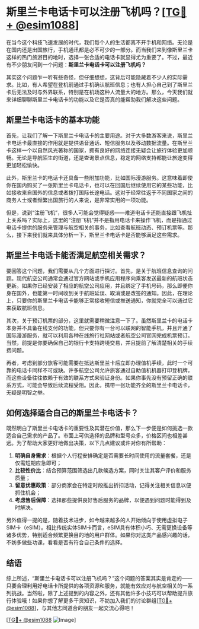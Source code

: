 # 斯里兰卡电话卡可以注册飞机吗？[[TG💪+ @esim1088](https://t.me/s/esim1088)]

在当今这个科技飞速发展的时代，我们每个人的生活都离不开手机和网络。无论是在国内还是出国旅行，手机通讯都是必不可少的一部分。而当我们来到像斯里兰卡这样的热门旅游目的地时，选择一张合适的电话卡就显得尤为重要了。不过，最近有不少朋友问到一个问题：**斯里兰卡电话卡可以注册飞机吗？**

其实这个问题乍一听有些奇怪，但仔细想想，这背后可能隐藏着不少人的实际需求。比如，有人希望在登机前通过手机确认航班信息；也有人担心自己到了斯里兰卡后无法及时与外界联系，特别是在机场这种人流量大的地方。那么，今天我们就来详细聊聊斯里兰卡电话卡的功能以及它是否真的能帮助我们解决这些问题。

## 斯里兰卡电话卡的基本功能

首先，让我们了解一下斯里兰卡电话卡的主要用途。对于大多数游客来说，斯里兰卡电话卡最直接的作用就是提供语音通话、短信服务以及移动数据流量。在斯里兰卡这样一个以自然风光著称的国家，拥有良好的网络连接无疑会让旅行体验更加顺畅。无论是导航陌生的街道，还是查询景点信息，稳定的网络支持都能让旅途变得更加轻松愉快。

此外，斯里兰卡的电话卡还具备一些附加功能，比如国际漫游服务。这意味着即使你在国内购买了一张斯里兰卡电话卡，也可以在回国后继续使用它的某些功能，比如接收来自国外的信息或者拨打国际长途电话。这对于经常往返于不同国家之间的商务人士或者频繁出国旅行的人来说，是非常实用的一项功能。

但是，说到“注册飞机”，很多人可能会觉得疑惑——难道电话卡还能直接跟飞机扯上关系吗？实际上，这里的“注册飞机”并不是指用电话卡来操作飞机，而是指通过电话卡提供的服务来管理与航空相关的事务，比如查看航班动态、预订机票等。那么，接下来我们就来具体分析一下，斯里兰卡电话卡是否能够满足这些需求。

## 斯里兰卡电话卡能否满足航空相关需求？

要回答这个问题，我们需要从几个方面进行探讨。首先，是关于航班信息查询的问题。现代航空公司通常会通过官方网站或手机应用程序向乘客发送最新的航班状态更新。如果你已经安装了相应的航空公司应用，并且绑定了手机号码，那么即便你身在国外，也能第一时间收到关于航班延误、取消或是改签的通知。因此，在理论上，只要你的斯里兰卡电话卡能够正常接收短信或推送通知，你就完全可以通过它来获取航班信息。

其次，关于预订机票的部分，这里就需要稍微注意一下了。虽然斯里兰卡的电话卡本身并不具备在线支付的功能，但只要你有一台可以联网的智能手机，并且开通了国际漫游服务，就可以利用各种在线旅行社网站或者航空公司官网完成机票预订。当然，前提是你要确保自己的银行卡支持跨境交易，并且提前了解清楚相关的手续费问题。

再者，考虑到部分旅客可能需要在抵达斯里兰卡后立即办理值机手续，此时一个可靠的电话卡同样不可或缺。许多航空公司允许旅客通过自助值机机器打印登机牌，而这些设备往往依赖于有效的联系方式来验证身份。如果你事先没有预留正确的联系方式，可能会导致后续流程受阻。因此，携带一张功能齐全的斯里兰卡电话卡，无疑是明智之举。

## 如何选择适合自己的斯里兰卡电话卡？

既然明白了斯里兰卡电话卡的重要性及其潜在价值，那么下一步便是如何挑选一款适合自己需求的产品了。市面上可供选择的品牌和型号众多，价格区间也相差甚远。为了帮助大家更好地做出决策，以下几点建议或许对你有所帮助：

1. **明确自身需求**：根据个人行程安排确定是否需要长时间使用的流量套餐，还是仅需短期应急即可；
2. **比较性价比**：结合预算范围筛选出几款候选方案，同时关注其客户评价和服务质量；
3. **留意优惠政策**：部分商家会在特定时段推出折扣活动，记得关注相关信息以便抓住机会；
4. **考虑售后保障**：选择那些提供良好售后服务的品牌，以便遇到问题时能得到及时解决。

另外值得一提的是，随着技术进步，如今越来越多的人开始倾向于使用虚拟电子SIM卡（eSIM）。相比传统实体SIM卡而言，eSIM具有体积小巧、无需更换设备等诸多优势，特别适合频繁更换目的地的用户群体。如果你对这类产品感兴趣的话，不妨多做些功课，看看是否有符合自己条件的选择。

## 结语

综上所述，“斯里兰卡电话卡可以注册飞机吗？”这个问题的答案其实是肯定的——只要合理利用好电话卡所提供的各项资源和服务，就能有效应对与航空相关的一系列挑战。当然啦，除了上述提到的内容之外，还有其他许多小技巧可以帮助提升旅行体验哦！如果你想了解更多干货知识，不妨加入我们的讨论群组[[TG💪+ @esim1088](https://t.me/s/esim1088)]，与其他志同道合的朋友一起交流心得吧！

[[TG💪+ @esim1088](https://t.me/s/esim1088) ![Image](https://i.postimg.cc/4NQfJmqS/Snipaste-2025-05-13-00-14-12.png)]